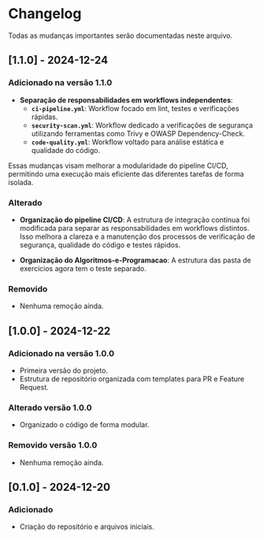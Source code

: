 # Changelog

Todas as mudanças importantes serão documentadas neste arquivo.

## [1.1.0] - 2024-12-24

### Adicionado na versão 1.1.0

- **Separação de responsabilidades em workflows independentes**:
  - **`ci-pipeline.yml`**: Workflow focado em lint, testes e verificações rápidas.
  - **`security-scan.yml`**: Workflow dedicado a verificações de segurança utilizando ferramentas como Trivy e OWASP Dependency-Check.
  - **`code-quality.yml`**: Workflow voltado para análise estática e qualidade do código.

Essas mudanças visam melhorar a modularidade do pipeline CI/CD, permitindo uma execução mais eficiente das diferentes tarefas de forma isolada.

### Alterado

- **Organização do pipeline CI/CD**: A estrutura de integração contínua foi modificada para separar as responsabilidades em workflows distintos. Isso melhora a clareza e a manutenção dos processos de verificação de segurança, qualidade do código e testes rápidos.

- **Organização do Algoritmos-e-Programacao**: A estrutura das pasta de exercicios agora tem o teste separado.

### Removido

- Nenhuma remoção ainda.

## [1.0.0] - 2024-12-22

### Adicionado na versão 1.0.0

- Primeira versão do projeto.
- Estrutura de repositório organizada com templates para PR e Feature Request.

### Alterado versão 1.0.0

- Organizado o código de forma modular.

### Removido versão 1.0.0

- Nenhuma remoção ainda.

## [0.1.0] - 2024-12-20

### Adicionado

- Criação do repositório e arquivos iniciais.

